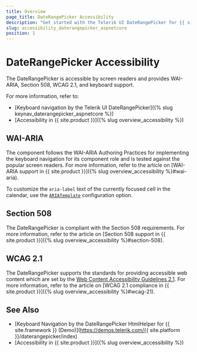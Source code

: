 ```yaml
---
title: Overview
page_title: DateRangePicker Accessibility
description: "Get started with the Telerik UI DateRangePicker for {{ site.framework }} and learn about its accessibility support for WAI-ARIA, Section 508, and WCAG 2.1."
slug: accessibility_daterangepicker_aspnetcore
position: 1
---
```


# DateRangePicker Accessibility

The DateRangePicker is accessible by screen readers and provides WAI-ARIA, Section 508, WCAG 2.1, and keyboard support.

For more information, refer to:
* [Keyboard navigation by the Telerik UI DateRangePicker]({% slug keynav_daterangepicker_aspnetcore %})
* [Accessibility in {{ site.product }}]({% slug overview_accessibility %})

## WAI-ARIA

The component follows the WAI-ARIA Authoring Practices for implementing the keyboard navigation for its component role and is tested against the popular screen readers. For more information, refer to the article on [WAI-ARIA support in {{ site.product }}]({% slug overview_accessibility %}#wai-aria).

To customize the `aria-label` text of the currently focused cell in the calendar, use the [`ARIATemplate`](/api/Kendo.Mvc.UI.Fluent/DateRangePickerBuilder#ariatemplatesystemstring) configuration option.

## Section 508

The DateRangePicker is compliant with the Section 508 requirements. For more information, refer to the article on [Section 508 support in {{ site.product }}]({% slug overview_accessibility %}#section-508).

## WCAG 2.1

The DateRangePicker supports the standards for providing accessible web content which are set by the [Web Content Accessibility Guidelines 2.1](https://www.w3.org/TR/WCAG/). For more information, refer to the article on [WCAG 2.1 compliance in {{ site.product }}]({% slug overview_accessibility %}#wcag-21).

## See Also

* [Keyboard Navigation by the DateRangePicker HtmlHelper for {{ site.framework }} (Demo)](https://demos.telerik.com/{{ site.platform }}/daterangepicker/index)
* [Accessibility in {{ site.product }}]({% slug overview_accessibility %})
